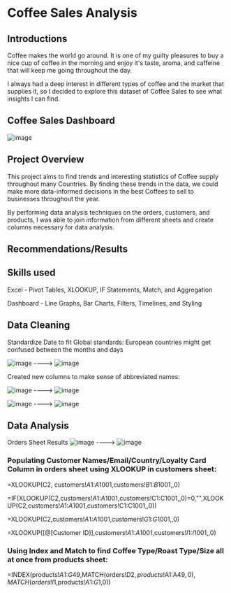 # Coffee Sales Analysis

## Introductions
Coffee makes the world go around. It is one of my guilty pleasures to buy a nice cup of coffee in the morning and enjoy it's taste, aroma, and caffeine that will keep me going throughout the day.

I always had a deep interest in different types of coffee and the market that supplies it, so I decided to explore this dataset of Coffee Sales to see what insights I can find.


## Coffee Sales Dashboard

![image](https://github.com/jsonshan/Coffee-Sales/assets/122257933/76f975dd-8223-43f0-9c44-70821de69fc3)

## Project Overview
This project aims to find trends and interesting statistics of Coffee supply throughout many Countries. By finding these trends in the data, we could make more data-informed
decisions in the best Coffees to sell to businesses throughout the year.

By performing data analysis techniques on the orders, customers, and products, I was able to join information from different sheets and create columns necessary for data analysis.

## Recommendations/Results


## Skills used
Excel - Pivot Tables, XLOOKUP, IF Statements, Match, and Aggregation 

Dashboard - Line Graphs, Bar Charts, Filters, Timelines, and Styling

## Data Cleaning
Standardize Date to fit Global standards: European countries might get confused between the months and days

![image](https://github.com/jsonshan/Coffee-Sales/assets/122257933/c170c538-dbe0-485a-bc84-d7f5e8486e2f)
---->
![image](https://github.com/jsonshan/Coffee-Sales/assets/122257933/1233289e-49d3-4825-b51b-cd6d7d32d185)

Created new columns to make sense of abbreviated names:

![image](https://github.com/jsonshan/Coffee-Sales/assets/122257933/104a062b-1a1b-49a6-8b76-c763be449ec5)
---->
![image](https://github.com/jsonshan/Coffee-Sales/assets/122257933/3f193aff-3f9d-47ee-8c2a-01eae0cb1821)

![image](https://github.com/jsonshan/Coffee-Sales/assets/122257933/27a433db-1d9d-4bfa-b67f-57058a78f5f0)
---->
![image](https://github.com/jsonshan/Coffee-Sales/assets/122257933/d3ef3b43-c9ef-41c5-b9b4-cadadb151e25)


## Data Analysis
Orders Sheet Results
![image](https://github.com/jsonshan/Coffee-Sales/assets/122257933/f036b9ac-2334-478a-94c2-60bd38e311db)
---->
![image](https://github.com/jsonshan/Coffee-Sales/assets/122257933/5ce65375-aa55-4add-ab1d-103ad264be8f)

### Populating Customer Names/Email/Country/Loyalty Card Column in orders sheet using XLOOKUP in customers sheet:

=XLOOKUP(C2, customers!$A$1:$A$1001,customers!$B$1:$B$1001,,0)

=IF(XLOOKUP(C2,customers!$A$1:$A$1001,customers!C1:C1001,,0)=0,"",XLOOKUP(C2,customers!$A$1:$A$1001,customers!C1:C1001,,0))

=XLOOKUP(C2,customers!$A$1:$A$1001,customers!$G$1:$G$1001,,0)

=XLOOKUP([@[Customer ID]],customers!$A$1:$A$1001,customers!$I$1:$I$1001,,0)

### Using Index and Match to find Coffee Type/Roast Type/Size all at once from products sheet:

=INDEX(products!$A$1:$G$49,MATCH(orders!$D2,products!$A$1:$A$49,0),MATCH(orders!I$1,products!$A$1:$G$1,0))


